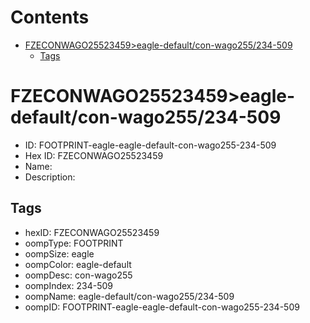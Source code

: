 



Contents
========

* [FZECONWAGO25523459>eagle-default/con-wago255/234-509](#fzeconwago25523459eagle-defaultcon-wago255234-509)
	* [Tags](#tags)

# FZECONWAGO25523459>eagle-default/con-wago255/234-509

- ID: FOOTPRINT-eagle-eagle-default-con-wago255-234-509
- Hex ID: FZECONWAGO25523459
- Name: 
- Description: 

## Tags

- hexID: FZECONWAGO25523459
- oompType: FOOTPRINT
- oompSize: eagle
- oompColor: eagle-default
- oompDesc: con-wago255
- oompIndex: 234-509
- oompName: eagle-default/con-wago255/234-509
- oompID: FOOTPRINT-eagle-eagle-default-con-wago255-234-509
